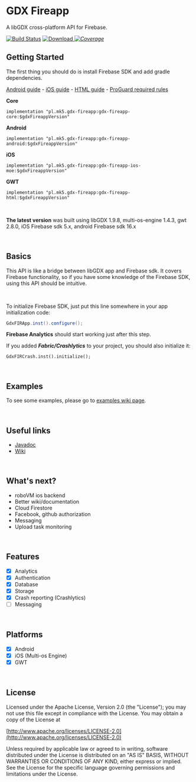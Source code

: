 # GDX Fireapp

A libGDX cross-platform API for Firebase.

[ ![Build Status](https://travis-ci.org/mk-5/gdx-fireapp.svg?branch=master)](https://travis-ci.org/mk-5/gdx-fireapp) [ ![Download](https://api.bintray.com/packages/mk-5/maven/gdx-fireapp/images/download.svg) ](https://bintray.com/mk-5/maven/gdx-fireapp/_latestVersion) [_![Coverage](https://sonarcloud.io/api/project_badges/measure?project=mk-5_gdx-fireapp&metric=coverage)_](https://sonarcloud.io/dashboard?id=mk-5_gdx-fireapp) 


## Getting Started

The first thing you should do is install Firebase SDK and add gradle dependencies.   

[Android  guide](https://github.com/mk-5/gdx-fireapp/wiki/Android-guide) - [iOS guide](https://github.com/mk-5/gdx-fireapp/wiki/iOS-Guide) - [HTML guide](https://github.com/mk-5/gdx-fireapp/wiki/GWT-guide) - [ProGuard required rules](https://github.com/mk-5/gdx-fireapp/wiki/Proguard-required-rules)

**Core**

```
implementation "pl.mk5.gdx-fireapp:gdx-fireapp-core:$gdxFireappVersion"
```
**Android**

```
implementation "pl.mk5.gdx-fireapp:gdx-fireapp-android:$gdxFireappVersion"
```
**iOS**

```
implementation "pl.mk5.gdx-fireapp:gdx-fireapp-ios-moe:$gdxFireappVersion"
```

**GWT**

```
implementation "pl.mk5.gdx-fireapp:gdx-fireapp-html:$gdxFireappVersion"
```

&nbsp;

**The latest version** was built using libGDX 1.9.8, multi-os-engine 1.4.3, gwt 2.8.0, iOS Firebase sdk 5.x,
android Firebase sdk 16.x

&nbsp;

## Basics

This API is like a bridge between libGDX app and Firebase sdk. It covers Firebase functionality, so if you have some knowledge of the Firebase SDK, using this API should be intuitive.

&nbsp;

To initialize Firebase SDK, just put this line somewhere in your app initialization code:

```java
GdxFIRApp.inst().configure();
```

**Firebase Analytics** should start working just after this step.

If you added ***Fabric/Crashlytics*** to your project, you should also initialize it:

````
GdxFIRCrash.inst().initialize();
````

&nbsp;


## Examples

To see some examples, please go to [examples wiki page](https://github.com/mk-5/gdx-fireapp/wiki/Examples).

&nbsp;

## Useful links

- [Javadoc](http://javadoc.io/doc/pl.mk5.gdx-fireapp/gdx-fireapp-core)
- [Wiki](https://github.com/mk-5/gdx-fireapp/wiki)

&nbsp;

## What's next?

- roboVM ios backend
- Better wiki/documentation
- Cloud Firestore
- Facebook, github authorization
- Messaging
- Upload task monitoring

&nbsp;  

## Features

- [x] Analytics
- [x] Authentication
- [x] Database
- [x] Storage
- [x] Crash reporting (Crashlytics)
- [ ] Messaging

&nbsp;  

## Platforms

- [x] Android
- [x] iOS (Multi-os Engine)
- [x] GWT

&nbsp;  


## License

Licensed under the Apache License, Version 2.0 (the "License"); you may not use this file except in compliance with the License. You may obtain a copy of the License at

[http://www.apache.org/licenses/LICENSE-2.0](http://www.apache.org/licenses/LICENSE-2.0)

Unless required by applicable law or agreed to in writing, software distributed under the License is distributed on an "AS IS" BASIS, WITHOUT WARRANTIES OR CONDITIONS OF ANY KIND, either express or implied. See the License for the specific language governing permissions and limitations under the License.

